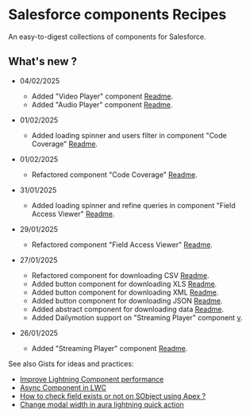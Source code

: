 # Salesforce components Recipes

An easy-to-digest collections of components for Salesforce.

## What's new ?

- 04/02/2025

  - Added "Video Player" component [Readme](<./Video Player/readme.md>).
  - Added "Audio Player" component [Readme](<./Audio Player/readme.md>).

- 01/02/2025

  - Added loading spinner and users filter in component "Code Coverage" [Readme](<./Code Coverage/readme.md>).

- 01/02/2025

  - Refactored component "Code Coverage" [Readme](<./Code Coverage/readme.md>).

- 31/01/2025

  - Added loading spinner and refine queries in component "Field Access Viewer" [Readme](<./Field Access Viewer/readme.md>).

- 29/01/2025

  - Refactored component "Field Access Viewer" [Readme](<./Field Access Viewer/readme.md>).

- 27/01/2025

  - Refactored component for downloading CSV [Readme](<./Button Download CSV/readme.md>).
  - Added button component for downloading XLS [Readme](<./Button Download XLS/readme.md>).
  - Added button component for downloading XML [Readme](<./Button Download XML/readme.md>).
  - Added button component for downloading JSON [Readme](<./Button Download JSON/readme.md>).
  - Added abstract component for downloading data [Readme](<./Abstract Button Download Data/readme.md>).
  - Added Dailymotion support on "Streaming Player" component [v](<./Streaming Player/readme.md>).

- 26/01/2025

  - Added "Streaming Player" component [Readme](<./Streaming Player/readme.md>).

See also Gists for ideas and practices:

- [Improve Lightning Component performance](https://gist.github.com/welle/f0e495a42dd166b7c35422da5c4928aa)
- [Async Component in LWC](https://gist.github.com/welle/5016c3a50fd77a42b53d34f315836484)
- [How to check field exists or not on SObject using Apex ?](https://gist.github.com/welle/ff864f7362fd1dcf1d0b505fc32ae62a)
- [Change modal width in aura lightning quick action](https://gist.github.com/welle/9b3e2220b339cbadfd9ab256c8be6e37)
